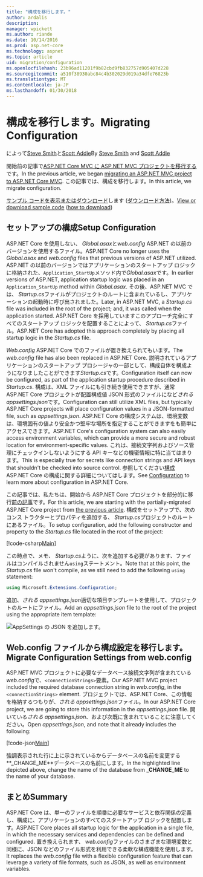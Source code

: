 ```yaml
---
title: "構成を移行します。"
author: ardalis
description: 
manager: wpickett
ms.author: riande
ms.date: 10/14/2016
ms.prod: asp.net-core
ms.technology: aspnet
ms.topic: article
uid: migration/configuration
ms.openlocfilehash: 23b96ad11201f9b82cbd9fb832757d905407d228
ms.sourcegitcommit: a510f38930abc84c4b302029d019a34dfe76823b
ms.translationtype: MT
ms.contentlocale: ja-JP
ms.lasthandoff: 01/30/2018
---
```

# <a name="migrating-configuration"></a><span data-ttu-id="3d28b-102">構成を移行します。</span><span class="sxs-lookup"><span data-stu-id="3d28b-102">Migrating Configuration</span></span>

<span data-ttu-id="3d28b-103">によって[Steve Smith](https://ardalis.com/)と[Scott Addie](https://scottaddie.com)</span><span class="sxs-lookup"><span data-stu-id="3d28b-103">By [Steve Smith](https://ardalis.com/) and [Scott Addie](https://scottaddie.com)</span></span>

<span data-ttu-id="3d28b-104">開始前の記事で[ASP.NET Core MVC に ASP.NET MVC プロジェクトを移行する](mvc.md)です。</span><span class="sxs-lookup"><span data-stu-id="3d28b-104">In the previous article, we began [migrating an ASP.NET MVC project to ASP.NET Core MVC](mvc.md).</span></span> <span data-ttu-id="3d28b-105">この記事では、構成を移行します。</span><span class="sxs-lookup"><span data-stu-id="3d28b-105">In this article, we migrate configuration.</span></span>

<span data-ttu-id="3d28b-106">[サンプル コードを表示またはダウンロード](https://github.com/aspnet/Docs/tree/master/aspnetcore/migration/configuration/samples)します ([ダウンロード方法](xref:tutorials/index#how-to-download-a-sample))。</span><span class="sxs-lookup"><span data-stu-id="3d28b-106">[View or download sample code](https://github.com/aspnet/Docs/tree/master/aspnetcore/migration/configuration/samples) ([how to download](xref:tutorials/index#how-to-download-a-sample))</span></span>

## <a name="setup-configuration"></a><span data-ttu-id="3d28b-107">セットアップの構成</span><span class="sxs-lookup"><span data-stu-id="3d28b-107">Setup Configuration</span></span>

<span data-ttu-id="3d28b-108">ASP.NET Core を使用しない、 *Global.asax*と*web.config* ASP.NET の以前のバージョンを使用するファイル。</span><span class="sxs-lookup"><span data-stu-id="3d28b-108">ASP.NET Core no longer uses the *Global.asax* and *web.config* files that previous versions of ASP.NET utilized.</span></span> <span data-ttu-id="3d28b-109">ASP.NET の以前のバージョンではアプリケーションのスタートアップ ロジックに格納された、`Application_StartUp`メソッド内で*Global.asax*です。</span><span class="sxs-lookup"><span data-stu-id="3d28b-109">In earlier versions of ASP.NET, application startup logic was placed in an `Application_StartUp` method within *Global.asax*.</span></span> <span data-ttu-id="3d28b-110">その後、ASP.NET MVC では、 *Startup.cs*ファイルがプロジェクトのルートに含まれているし、アプリケーションの起動時に呼び出されました。</span><span class="sxs-lookup"><span data-stu-id="3d28b-110">Later, in ASP.NET MVC, a *Startup.cs* file was included in the root of the project; and, it was called when the application started.</span></span> <span data-ttu-id="3d28b-111">ASP.NET Core を採用していますこのアプローチ完全にすべてのスタートアップ ロジックを配置することによって、 *Startup.cs*ファイル。</span><span class="sxs-lookup"><span data-stu-id="3d28b-111">ASP.NET Core has adopted this approach completely by placing all startup logic in the *Startup.cs* file.</span></span>

<span data-ttu-id="3d28b-112">*Web.config* ASP.NET Core でのファイルが置き換えられてもいます。</span><span class="sxs-lookup"><span data-stu-id="3d28b-112">The *web.config* file has also been replaced in ASP.NET Core.</span></span> <span data-ttu-id="3d28b-113">説明されているアプリケーションのスタートアップ プロシージャの一部として、構成自体を構成ようになりましたことができます*Startup.cs*です。</span><span class="sxs-lookup"><span data-stu-id="3d28b-113">Configuration itself can now be configured, as part of the application startup procedure described in *Startup.cs*.</span></span> <span data-ttu-id="3d28b-114">構成は、XML ファイルにも引き続き使用できますが、通常 ASP.NET Core プロジェクトが配置構成値 JSON 形式のファイルになど*される appsettings.json*です。</span><span class="sxs-lookup"><span data-stu-id="3d28b-114">Configuration can still utilize XML files, but typically ASP.NET Core projects will place configuration values in a JSON-formatted file, such as *appsettings.json*.</span></span> <span data-ttu-id="3d28b-115">ASP.NET Core の構成システムは、環境変数は、環境固有の値より安全かつ堅牢な場所を指定することができますをも簡単にアクセスできます。</span><span class="sxs-lookup"><span data-stu-id="3d28b-115">ASP.NET Core's configuration system can also easily access environment variables, which can provide a more secure and robust location for environment-specific values.</span></span> <span data-ttu-id="3d28b-116">これは、接続文字列およびソース管理にチェックインしないようにする API キーなどの機密情報に特に当てはまります。</span><span class="sxs-lookup"><span data-stu-id="3d28b-116">This is especially true for secrets like connection strings and API keys that shouldn't be checked into source control.</span></span> <span data-ttu-id="3d28b-117">参照してください[構成](xref:fundamentals/configuration/index)ASP.NET Core の構成に関する詳細についてはします。</span><span class="sxs-lookup"><span data-stu-id="3d28b-117">See [Configuration](xref:fundamentals/configuration/index) to learn more about configuration in ASP.NET Core.</span></span>

<span data-ttu-id="3d28b-118">この記事では、私たちは、開始から ASP.NET Core プロジェクトを部分的に移行[前の記事](mvc.md)です。</span><span class="sxs-lookup"><span data-stu-id="3d28b-118">For this article, we are starting with the partially-migrated ASP.NET Core project from [the previous article](mvc.md).</span></span> <span data-ttu-id="3d28b-119">構成をセットアップで、次のコンス トラクターとプロパティを追加する、 *Startup.cs*プロジェクトのルートにあるファイル。</span><span class="sxs-lookup"><span data-stu-id="3d28b-119">To setup configuration, add the following constructor and property to the *Startup.cs* file located in the root of the project:</span></span>

[!code-csharp[Main](configuration/samples/WebApp1/src/WebApp1/Startup.cs?range=11-21)]

<span data-ttu-id="3d28b-120">この時点で、メモ、 *Startup.cs*ように、次を追加する必要があります、ファイルはコンパイルされません`using`ステートメント。</span><span class="sxs-lookup"><span data-stu-id="3d28b-120">Note that at this point, the *Startup.cs* file won't compile, as we still need to add the following `using` statement:</span></span>

```csharp
using Microsoft.Extensions.Configuration;
```

<span data-ttu-id="3d28b-121">追加、*される appsettings.json*適切な項目テンプレートを使用して、プロジェクトのルートにファイル。</span><span class="sxs-lookup"><span data-stu-id="3d28b-121">Add an *appsettings.json* file to the root of the project using the appropriate item template:</span></span>

![AppSettings の JSON を追加します。](configuration/_static/add-appsettings-json.png)

## <a name="migrate-configuration-settings-from-webconfig"></a><span data-ttu-id="3d28b-123">Web.config ファイルから構成設定を移行します。</span><span class="sxs-lookup"><span data-stu-id="3d28b-123">Migrate Configuration Settings from web.config</span></span>

<span data-ttu-id="3d28b-124">ASP.NET MVC プロジェクトに必要なデータベース接続文字列が含まれている*web.config*で、`<connectionStrings>`要素。</span><span class="sxs-lookup"><span data-stu-id="3d28b-124">Our ASP.NET MVC project included the required database connection string in *web.config*, in the `<connectionStrings>` element.</span></span> <span data-ttu-id="3d28b-125">プロジェクトでは、ASP.NET Core、この情報を格納するつもりが、*される appsettings.json*ファイル。</span><span class="sxs-lookup"><span data-stu-id="3d28b-125">In our ASP.NET Core project, we are going to store this information in the *appsettings.json* file.</span></span> <span data-ttu-id="3d28b-126">開いている*される appsettings.json*、および次既に含まれていることに注意してください。</span><span class="sxs-lookup"><span data-stu-id="3d28b-126">Open *appsettings.json*, and note that it already includes the following:</span></span>

[!code-json[Main](../migration/configuration/samples/WebApp1/src/WebApp1/appsettings.json?highlight=4)]


<span data-ttu-id="3d28b-127">強調表示された行に上に示されているからデータベースの名前を変更する**_CHANGE_ME**データベースの名前にします。</span><span class="sxs-lookup"><span data-stu-id="3d28b-127">In the highlighted line depicted above, change the name of the database from **_CHANGE_ME** to the name of your database.</span></span>

## <a name="summary"></a><span data-ttu-id="3d28b-128">まとめ</span><span class="sxs-lookup"><span data-stu-id="3d28b-128">Summary</span></span>

<span data-ttu-id="3d28b-129">ASP.NET Core は、単一のファイルを順番に必要なサービスと依存関係の定義し、構成に、アプリケーションのすべてのスタートアップ ロジックを配置します。</span><span class="sxs-lookup"><span data-stu-id="3d28b-129">ASP.NET Core places all startup logic for the application in a single file, in which the necessary services and dependencies can be defined and configured.</span></span> <span data-ttu-id="3d28b-130">置き換えられます、 *web.config*ファイルのさまざまな環境変数と同様に、JSON などのファイル形式を利用できる柔軟な構成機能を使用します。</span><span class="sxs-lookup"><span data-stu-id="3d28b-130">It replaces the *web.config* file with a flexible configuration feature that can leverage a variety of file formats, such as JSON, as well as environment variables.</span></span>
